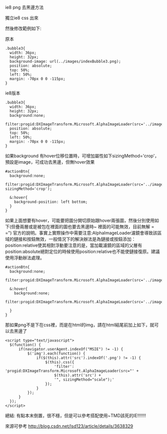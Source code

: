ie8 png 去黑邊方法

獨立ie8 css 出來

然後修改範例如下:

原本

    .bubble3{
      width: 36px;
      height: 32px;
      background-image: url(../images/indexBubble3.png);
      position: absolute;
      top: 50%;
      left: 50%;
      margin: -70px 0 0 -115px;
    }

ie8版本

    .bubble3{
      width: 36px;
      height: 32px;
      background:none;
      filter:progid:DXImageTransform.Microsoft.AlphaImageLoader(src='../images/indexBubble3.png');
      position: absolute;
      top: 50%;
      left: 50%;
      margin: -70px 0 0 -115px;
    }

如果background 有hover位移位置時，可增加屬性如下sizingMethod='crop'，預設是image，可成功去黑邊，但無hover效果


    #actionBtn{
      background:none;
      filter:progid:DXImageTransform.Microsoft.AlphaImageLoader(src='../images/joinBtn.png', sizingMethod='crop');

      &:hover{
        background-position: left bottom;
      }
    }

如果上面想要有hover，可能要把圖分開切原始跟hover兩張圖，然後分別使用如下(但疊兩層或是被包在裡面的圖也要去黑邊時~ 裡面的可能無效，目前無解 = =")
官方的說明。事實上實際操作中需要注意:AlphaImageLoader濾鏡會導致該區域的鏈接和按鈕無效，一般情況下的解決辦法是為鏈接或按鈕添加：position:relative使其相對浮動要注意的是，當加載濾鏡的區域的父層有position:absolute絕對定位的時候使用position:relative也不能使鏈接復原。建議 使用浮動辦法處理。

    #actionBtn{
      background:none;
      filter:progid:DXImageTransform.Microsoft.AlphaImageLoader(src='../images/joinBtn.png');

      &:hover{
        background:none;
        filter:progid:DXImageTransform.Microsoft.AlphaImageLoader(src='../images/joinBtn_hover.png');

      }
    }

那如果png不是下在css裡，而是在html的img，請在html結尾前加上如下，就可以去黑邊了

    <script type="text/javascript">
      $(function() {
          if(navigator.userAgent.indexOf("MSIE") != -1) {
              $('img').each(function() {
                  if($(this).attr('src').indexOf('.png') != -1) {
                      $(this).css({
                          'filter': 'progid:DXImageTransform.Microsoft.AlphaImageLoader(src="' +
                          $(this).attr('src') +
                          '", sizingMethod="scale");'
                      });
                  }
              });
          }
      });
    </script>

總結: 有點本末倒置，很不穩，但是可以參考搭配使用~TMD該死的IE!!!!!!!


來源可參考
http://blog.csdn.net/lsd123/article/details/3638329
